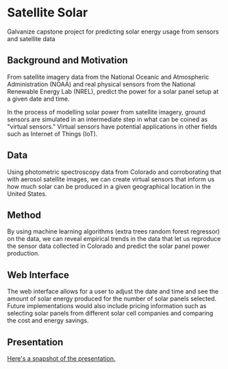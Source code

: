 # Satellite Solar
Galvanize capstone project for predicting solar energy usage from sensors and satellite data

## Background and Motivation
From satellite imagery data from the National Oceanic and Atmospheric Administration (NOAA) and real physical sensors from the National Renewable Energy Lab (NREL), predict the power for a solar panel setup at a given date and time.

In the process of modelling solar power from satellite imagery, ground sensors are simulated in an intermediate step in what can be coined as "virtual sensors."  Virtual sensors have potential applications in other fields such as Internet of Things (IoT).

## Data
Using photometric spectroscopy data from Colorado and corroborating that with aerosol satellite images, we can create virtual sensors that inform us how much solar can be produced in a given geographical location in the United States.

## Method
By using machine learning algorithms (extra trees random forest regressor) on the data, we can reveal empirical trends in the data that let us reproduce the sensor data collected in Colorado and predict the solar panel power production.

## Web Interface
The web interface allows for a user to adjust the date and time and see the amount of solar energy produced for the number of solar panels selected.  Future implementations would also include pricing information such as selecting solar panels from different solar cell companies and comparing the cost and energy savings.

## Presentation
[Here's a snapshot of the presentation.](https://github.com/scottlittle/SatelliteSolar/blob/master/documentation/Satellite%20Solar%20-%20Galvanize%20Capstone.pdf)
